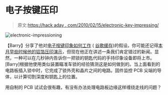 # 电子按键压印

> 原文:[https://hack aday . com/2010/02/15/electronic-key-impressing/](https://hackaday.com/2010/02/15/electronic-key-impressioning/)

![](../Images/fa815b322a7a5c9175dd9933eed95be1.png "electronic-impressioning")

【Barry】分享了他对[电子按键印象如何工作](http://blackbag.nl/?p=1187) ( [谷歌缓存](http://74.125.95.132/search?q=cache:http://blackbag.nl/%3Fp%3D1187&hl=en&safe=off&strip=1))的假设。你可能还记得[本月早些时候他的铝箔压印演示](http://hackaday.com/2010/02/03/foil-impressioning-defeats-security-locks/)，但现在他正在讲述一条我们肯定错过的新闻。显然，一种可以在几秒钟内告诉你一把锁的钥匙代码的手持印象设备即将上市。[Barry]根据他使用类似装置瞄准车锁的经验猜测这是如何做到的。当上面看到的电路板插入锁中时，它完成了锁外壳和晶片之间的电路。固件监控 PCB 尖端的导体，以计算切割深度和钥匙上的位置。

用自制的 PCB 试试会很有趣，有没有办法处理电路板边缘这样缠绕走线的问题？